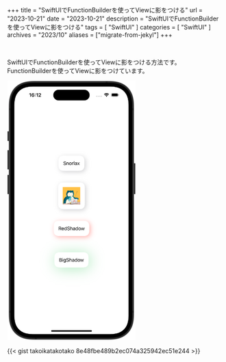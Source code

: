 +++
title = "SwiftUIでFunctionBuilderを使ってViewに影をつける"
url = "2023-10-21"
date = "2023-10-21"
description = "SwiftUIでFunctionBuilderを使ってViewに影をつける"
tags = [
  "SwiftUI"
]
categories = [
  "SwiftUI"
]
archives = "2023/10"
aliases = ["migrate-from-jekyl"]
+++

<br>

SwiftUIでFunctionBuilderを使ってViewに影をつける方法です。
FunctionBuilderを使ってViewに影をつけています。

<img src="1.png" width="300px" alt="SwiftUIでFunctionBuilderを使ってViewに影をつける">

{{< gist takoikatakotako 8e48fbe489b2ec074a325942ec51e244 >}}
